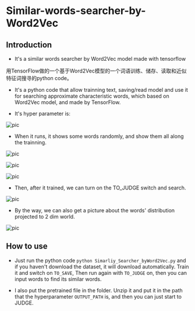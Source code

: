 # Similar-words-searcher-by-Word2Vec
## Introduction

 - It's a similar words searcher by Word2Vec model made with tensorflow

用TensorFlow做的一个基于Word2Vec模型的一个词语训练、储存、读取和近似特征词搜寻的python code。

 - It's a python code that allow trainning text, saving/read model and use it for searching approximate characteristic words, which based on Word2Vec model, and made by TensorFlow.

 - It's hyper parameter is:

 ![pic](https://github.com/AdamAlive/MarkdownRef/blob/master/189.jpg?raw=true )
 
 - When it runs, it shows some words randomly, and show them all along the trainning.

 ![pic](https://github.com/AdamAlive/MarkdownRef/blob/master/190.jpg?raw=true )

 ![pic](https://github.com/AdamAlive/MarkdownRef/blob/master/192.jpg?raw=true )

 ![pic](https://github.com/AdamAlive/MarkdownRef/blob/master/213.jpg?raw=true )

 - Then, after it trained, we can turn on the TO_JUDGE switch and search.

 ![pic](https://github.com/AdamAlive/MarkdownRef/blob/master/212.jpg?raw=true )
 
 - By the way, we can also get a picture about the words' distribution projected to 2 dim world.

 ![pic](https://github.com/AdamAlive/MarkdownRef/blob/master/202.png?raw=true )

## How to use

 - Just run the python code `` python Simarliy_Searcher_byWord2Vec.py `` and if you haven't download the dataset, it will download automatically. Train it and switch on `` TO_SAVE ``, Then run again with `` TO_JUDGE `` on, then you can input words to find its similar words.

- I also put the pretrained file in the folder. Unzip it and put it in the path that the hyperparameter `` OUTPUT_PATH `` is, and then you can just start to JUDGE.

